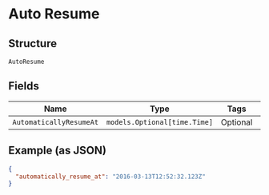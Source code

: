 
# Auto Resume

## Structure

`AutoResume`

## Fields

| Name | Type | Tags | Description |
|  --- | --- | --- | --- |
| `AutomaticallyResumeAt` | `models.Optional[time.Time]` | Optional | - |

## Example (as JSON)

```json
{
  "automatically_resume_at": "2016-03-13T12:52:32.123Z"
}
```

